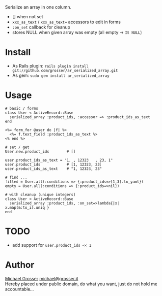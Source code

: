 Serialize an array in one column.

 - [] when not set
 - `xxx_as_text` / `xxx_as_text=` accessors to edit in forms
 - `:on_set` callback for cleanup
 - stores NULL when given array was empty (all empty -> `IS NULL`)

Install
=======
 - As Rails plugin: `rails plugin install git://github.com/grosser/ar_serialized_array.git `
 - As gem: ` sudo gem install ar_serialized_array `


Usage
=====

    # basic / forms
    class User < ActiveRecord::Base
      serialized_array :product_ids, :accessor => :product_ids_as_text
    end

    <%= form_for @user do |f| %>
      <%= f.text_field :product_ids_as_text %>
    <% end %>

    # set / get
    User.new.product_ids        # []

    user.product_ids_as_text = "1, , 12323   , 23, 1"
    user.product_ids            # [1, 12323, 23]
    user.product_ids_as_text    # "1, 12323, 23"

    # find ...
    filled = User.all(:conditions => {:product_ids=>[1,3].to_yaml})
    empty = User.all(:conditions => {:product_ids=>nil})

    # with cleanup (unique integers)
    class User < ActiveRecord::Base
      serialized_array :product_ids, :on_set=>lambda{|x| x.map(&:to_i).uniq }
    end

TODO
====
 - add support for `user.product_ids << 1`

Author
======
[Michael Grosser](http://grosser.it)
michael@grosser.it  
Hereby placed under public domain, do what you want, just do not hold me accountable...
